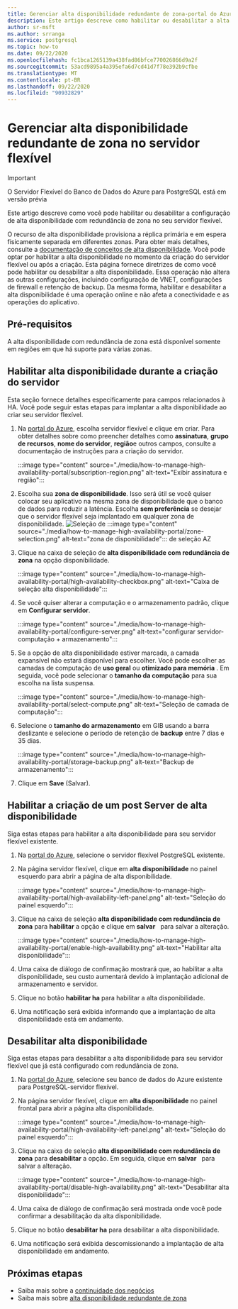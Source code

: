 ```yaml
---
title: Gerenciar alta disponibilidade redundante de zona-portal do Azure-banco de dados do Azure para PostgreSQL-servidor flexível
description: Este artigo descreve como habilitar ou desabilitar a alta disponibilidade redundante de zona no banco de dados do Azure para PostgreSQL – servidor flexível por meio do portal do Azure.
author: sr-msft
ms.author: srranga
ms.service: postgresql
ms.topic: how-to
ms.date: 09/22/2020
ms.openlocfilehash: fc1bca1265139a438fad86bfce770026866d9a2f
ms.sourcegitcommit: 53acd9895a4a395efa6d7cd41d7f78e392b9cfbe
ms.translationtype: MT
ms.contentlocale: pt-BR
ms.lasthandoff: 09/22/2020
ms.locfileid: "90932829"
---
```

# <a name="manage-zone-redundant-high-availability-in-flexible-server"></a>Gerenciar alta disponibilidade redundante de zona no servidor flexível

> [!IMPORTANT]
> O Servidor Flexível do Banco de Dados do Azure para PostgreSQL está em versão prévia

Este artigo descreve como você pode habilitar ou desabilitar a configuração de alta disponibilidade com redundância de zona no seu servidor flexível.

O recurso de alta disponibilidade provisiona a réplica primária e em espera fisicamente separada em diferentes zonas. Para obter mais detalhes, consulte a [documentação de conceitos de alta disponibilidade](./concepts-high-availability.md). Você pode optar por habilitar a alta disponibilidade no momento da criação do servidor flexível ou após a criação. Esta página fornece diretrizes de como você pode habilitar ou desabilitar a alta disponibilidade. Essa operação não altera as outras configurações, incluindo configuração de VNET, configurações de firewall e retenção de backup. Da mesma forma, habilitar e desabilitar a alta disponibilidade é uma operação online e não afeta a conectividade e as operações do aplicativo.

## <a name="pre-requisites"></a>Pré-requisitos

A alta disponibilidade com redundância de zona está disponível somente em regiões em que há suporte para várias zonas. 

## <a name="enable-high-availability-during-server-creation"></a>Habilitar alta disponibilidade durante a criação do servidor

Esta seção fornece detalhes especificamente para campos relacionados à HA. Você pode seguir estas etapas para implantar a alta disponibilidade ao criar seu servidor flexível.

1.  Na [portal do Azure](https://portal.azure.com/), escolha servidor flexível e clique em criar.  Para obter detalhes sobre como preencher detalhes como **assinatura**, **grupo de recursos**, **nome do servidor**, **região**e outros campos, consulte a documentação de instruções para a criação do servidor.
   
    :::image type="content" source="./media/how-to-manage-high-availability-portal/subscription-region.png" alt-text="Exibir assinatura e região":::

2.  Escolha sua **zona de disponibilidade**. Isso será útil se você quiser colocar seu aplicativo na mesma zona de disponibilidade que o banco de dados para reduzir a latência. Escolha **sem preferência** se desejar que o servidor flexível seja implantado em qualquer zona de disponibilidade.
    ![Seleção de ]() :::image type="content" source="./media/how-to-manage-high-availability-portal/zone-selection.png" alt-text="zona de disponibilidade"::: de seleção AZ  

3.  Clique na caixa de seleção de **alta disponibilidade com redundância de zona** na opção disponibilidade.

    :::image type="content" source="./media/how-to-manage-high-availability-portal/high-availability-checkbox.png" alt-text="Caixa de seleção alta disponibilidade":::

4.  Se você quiser alterar a computação e o armazenamento padrão, clique em  **Configurar servidor**.
 
    :::image type="content" source="./media/how-to-manage-high-availability-portal/configure-server.png" alt-text="configurar servidor-computação + armazenamento":::  

5.  Se a opção de alta disponibilidade estiver marcada, a camada expansível não estará disponível para escolher. Você pode escolher as camadas de computação de **uso geral** ou **otimizado para memória** . Em seguida, você pode selecionar o **tamanho da computação** para sua escolha na lista suspensa.

    :::image type="content" source="./media/how-to-manage-high-availability-portal/select-compute.png" alt-text="Seleção de camada de computação":::  


6.  Selecione o **tamanho do armazenamento** em GIB usando a barra deslizante e selecione o período de retenção de **backup** entre 7 dias e 35 dias.
   
    :::image type="content" source="./media/how-to-manage-high-availability-portal/storage-backup.png" alt-text="Backup de armazenamento"::: 

7. Clique em **Save** (Salvar). 

## <a name="enable-high-availability-post-server-creation"></a>Habilitar a criação de um post Server de alta disponibilidade

Siga estas etapas para habilitar a alta disponibilidade para seu servidor flexível existente.

1.  Na [portal do Azure](https://portal.azure.com/), selecione o servidor flexível PostgreSQL existente.

2.  Na página servidor flexível, clique em **alta disponibilidade** no painel esquerdo para abrir a página de alta disponibilidade.
   
     :::image type="content" source="./media/how-to-manage-high-availability-portal/high-availability-left-panel.png" alt-text="Seleção do painel esquerdo"::: 

3.  Clique na caixa de seleção **alta disponibilidade com redundância de zona** para **habilitar** a opção e clique em **salvar**   para salvar a alteração.

     :::image type="content" source="./media/how-to-manage-high-availability-portal/enable-high-availability.png" alt-text="Habilitar alta disponibilidade"::: 

4.  Uma caixa de diálogo de confirmação mostrará que, ao habilitar a alta disponibilidade, seu custo aumentará devido à implantação adicional de armazenamento e servidor.

5.  Clique no botão **habilitar ha** para habilitar a alta disponibilidade.

6.  Uma notificação será exibida informando que a implantação de alta disponibilidade está em andamento.

## <a name="disable-high-availability"></a>Desabilitar alta disponibilidade

Siga estas etapas para desabilitar a alta disponibilidade para seu servidor flexível que já está configurado com redundância de zona.

1.  Na [portal do Azure](https://portal.azure.com/), selecione seu banco de dados do Azure existente para PostgreSQL-servidor flexível.

2.  Na página servidor flexível, clique em **alta disponibilidade** no painel frontal para abrir a página alta disponibilidade.
   
    :::image type="content" source="./media/how-to-manage-high-availability-portal/high-availability-left-panel.png" alt-text="Seleção do painel esquerdo"::: 

3.  Clique na caixa de seleção **alta disponibilidade com redundância de zona** para **desabilitar** a opção. Em seguida, clique em **salvar**   para salvar a alteração.

     :::image type="content" source="./media/how-to-manage-high-availability-portal/disable-high-availability.png" alt-text="Desabilitar alta disponibilidade"::: 

4.  Uma caixa de diálogo de confirmação será mostrada onde você pode confirmar a desabilitação da alta disponibilidade.

5.  Clique no botão **desabilitar ha** para desabilitar a alta disponibilidade.

6.  Uma notificação será exibida descomissionando a implantação de alta disponibilidade em andamento.

## <a name="next-steps"></a>Próximas etapas

-   Saiba mais sobre a [continuidade dos negócios](./concepts-business-continuity.md)
-   Saiba mais sobre [alta disponibilidade redundante de zona](./concepts-high-availability.md)
